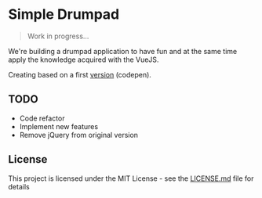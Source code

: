 # Simple Drumpad

> Work in progress...

We're building a drumpad application to have fun and at the same time apply the knowledge acquired with the VueJS.

Creating based on a first [version](https://codepen.io/mathiasfc/pen/eRQRze) (codepen).

## TODO

* Code refactor
* Implement new features
* Remove jQuery from original version

## License

This project is licensed under the MIT License - see the [LICENSE.md](LICENSE.md) file for details

